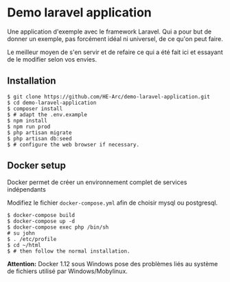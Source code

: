 # Demo laravel application

Une application d'exemple avec le framework Laravel. Qui a pour but de donner
un exemple, pas forcément idéal ni universel, de ce qu'on peut faire.

Le meilleur moyen de s'en servir et de refaire ce qui a été fait ici et
essayant de le modifier selon vos envies.

## Installation

```shell
$ git clone https://github.com/HE-Arc/demo-laravel-application.git
$ cd demo-laravel-application
$ composer install
$ # adapt the .env.example
$ npm install
$ npm run prod
$ php artisan migrate
$ php artisan db:seed
$ # configure the web browser if necessary.
```

## Docker setup

Docker permet de créer un environnement complet de services indépendants

Modifiez le fichier `docker-compose.yml` afin de choisir mysql ou postgresql.

```shell
$ docker-compose build
$ docker-compose up -d
$ docker-compose exec php /bin/sh
# su john
$ . /etc/profile
$ cd ~/html
$ # then follow the normal installation.
```

**Attention:** Docker 1.12 sous Windows pose des problèmes liés au système de
fichiers utilisé par Windows/Mobylinux.
